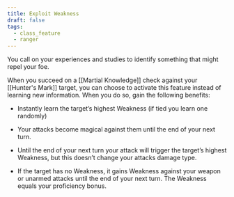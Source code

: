```yaml
---
title: Exploit Weakness
draft: false
tags:
  - class_feature
  - ranger
---
```

You call on your experiences and studies to identify something that might repel your foe.

When you succeed on a [[Martial Knowledge]] check against your [[Hunter's Mark]] target, you can choose to activate this feature instead of learning new information. When you do so, gain the following benefits:

- Instantly learn the target’s highest Weakness (if tied you learn one randomly)

- Your attacks become magical against them until the end of your next turn.

- Until the end of your next turn your attack will trigger the target’s highest Weakness, but this doesn’t change your attacks damage type.

- If the target has no Weakness, it gains Weakness against your weapon or unarmed attacks until the end of your next turn. The Weakness equals your proficiency bonus.